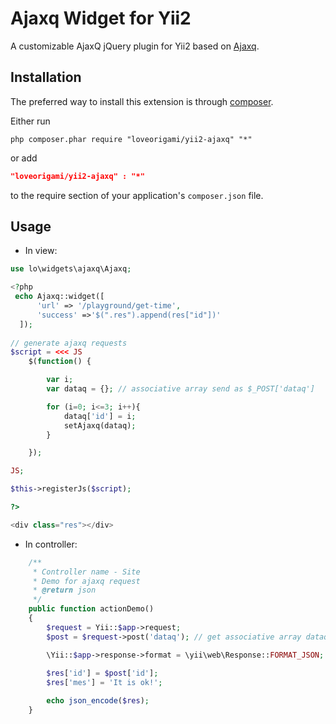 Ajaxq Widget for Yii2
========================
A customizable AjaxQ jQuery plugin for Yii2 based on [Ajaxq](http://foliotek.github.io/AjaxQ/).

Installation
------------
The preferred way to install this extension is through [composer](http://getcomposer.org/download/).

Either run

```
php composer.phar require "loveorigami/yii2-ajaxq" "*"
```

or add

```json
"loveorigami/yii2-ajaxq" : "*"
```

to the require section of your application's `composer.json` file.

Usage
-----

* In view:

```php
use lo\widgets\ajaxq\Ajaxq;

<?php
 echo Ajaxq::widget([
      'url' => '/playground/get-time',
      'success' =>'$(".res").append(res["id"])'
  ]);
  
// generate ajaxq requests
$script = <<< JS
    $(function() {

        var i;
        var dataq = {}; // associative array send as $_POST['dataq']

        for (i=0; i<=3; i++){
            dataq['id'] = i;
            setAjaxq(dataq);
        }

    });

JS;

$this->registerJs($script);

?>

<div class="res"></div>

```

* In controller:
     
```php
    /**
     * Controller name - Site
     * Demo for ajaxq request
     * @return json
     */
    public function actionDemo()
    {
        $request = Yii::$app->request;
        $post = $request->post('dataq'); // get associative array dataq

        \Yii::$app->response->format = \yii\web\Response::FORMAT_JSON;
        
        $res['id'] = $post['id'];
        $res['mes'] = 'It is ok!';

        echo json_encode($res);
    }
```
